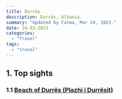 ```yaml
---
title: Durrës
description: Durrës, Albania.
summary: "Updated by Fatma, Mar 24, 2023."
date: 24-03-2023
categories:
  - "Travel"
tags:
  - "travel"
---
```


## 1. Top sights

### 1.1 [Beach of Durrës (Plazhi i Durrësit)](https://goo.gl/maps/Sr8pFoAH6sVVoPUa7)
